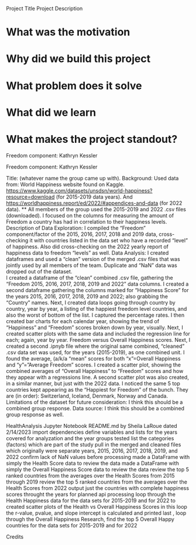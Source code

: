 Project Title
Project Description
# What was the motivation
# Why did we build this project
# What problem does it solve
# What did we learn
# What makes the project standout?

Freedom component: Kathryn Kessler

Freedom component: Kathryn Kessler

Title: (whatever name the group came up with).
Background: Used data from: World Happiness website found on Kaggle. 
https://www.kaggle.com/datasets/unsdsn/world-happiness?resource=download (for 2015-2019 data years).
And
https://worldhappiness.report/ed/2022/#appendices-and-data (for 2022 data).
** All members of the group used the 2015-2019 and 2022 .csv files (downloaded).
I focused on the columns for measuring the amount of Freedom a country has had in correlation to their happiness levels. 
Description of Data Exploration:  I compiled the “Freedom” component/factor of the 2015, 2016, 2017, 2018 and 2019 data, cross-checking it with countries listed in the data set who have a recorded “level” of happiness.  Also did cross-checking on the 2022 yearly report of happiness data to freedom “levels” as well. 
Data Analysis:  I created dataframes and used a “clean” version of the merged .csv files that was jointly used by all members of the team.  Duplicate and “NaN” data was dropped out of the dataset.  
I created a dataframe of the “clean” combined .csv file, gathering the “Freedom 2015, 2016, 2017, 2018, 2019 and 2022” data columns.  I created a second dataframe gathering the columns marked for “Happiness Score” for the years 2015, 2016, 2017, 2018, 2019 and 2022; also grabbing the “Country” names. Next, I created data loops going through country by country, year by year, a listing of the happiest freedom level countries, and also the worst of bottom of the list. I captured the percentage rates. I then created bar charts for each calendar year, showing the trend of “Happiness” and “Freedom” scores broken down by year, visually.  Next, I created scatter plots with the same data and included the regression line for each; again, year by year. Freedom versus Overall Happiness scores. Next, I created a second .ipnyb file where the original same combined, “cleaned” .csv data set was used, for the years (2015-2019), as one combined unit.  I found the average, (a/k/a “mean” scores for both “x”=Overall Happiness and “y”=”Average Freedom” scores. I created a scatter plot, showing the combined averages of “Overall Happiness” to “Freedom” scores and how they appear with a regressions line. A second scatter plot was also created, in a similar manner, but just with the 2022 data. I noticed the same 5 top countries kept appearing as the “Happiest for Freedom” of the bunch. They are (in order): Switzerland, Iceland, Denmark, Norway and Canada. 
Limitations of the dataset for future consideration:  I think this should be a combined group response.
Data source: I think this should be a combined group response as well. 

HealthAnalysis Jupyter Notebook
README.md by Sheila LaRoue
dated 2/14/2023
import dependencies
define variables and lists for the years covered for analyzation and the year groups tested
list the categories (factors) which are part of the study
pull in the merged and cleaned files which originally were separate years, 2015, 2016, 2017, 2018, 2019, and 2022
confirm lack of NaN values before processing
made a DataFrame with simply the Health Score data to review the data
made a DataFrame with simply the Overall Happiness Score data to review the data
review the top 5 ranked countries from the averages over the Health Scores from 2015 through 2019
review the top 5 ranked countries from the averages over the Health Scores from 2022
output just the countries with complete happiness scores throught the years for planned api processing
loop through the Health Happiness data for the data sets for 2015-2019 and for 2022 to created scatter plots of the Health vs Overall Happiness Scores
in this loop the r-value, pvalue, and slope intercept is calculated and printed
last , loop through the Overall Happiness Research, find the top 5 Overall Happy countries for the data sets for 2015-2019 and for 2022







Credits